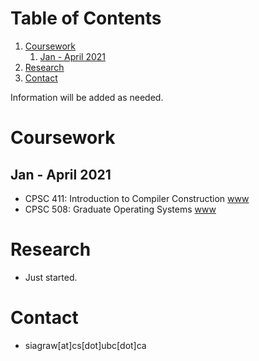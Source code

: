 
# Table of Contents

1.  [Coursework](#org538e7d9)
    1.  [Jan - April 2021](#org00f7940)
2.  [Research](#org6d28e7e)
3.  [Contact](#org2825255)

Information will be added as needed. 


<a id="org538e7d9"></a>

# Coursework


<a id="org00f7940"></a>

## Jan - April 2021

-   CPSC 411: Introduction to Compiler Construction [www](<https://www.students.cs.ubc.ca/~cs-411/2020w2/index.html>)
-   CPSC 508: Graduate Operating Systems [www](<https://www.seltzer.com/margo/teaching/CS508.21/index.html>)


<a id="org6d28e7e"></a>

# Research

-   Just started. 


<a id="org2825255"></a>

# Contact

-   siagraw[at]cs[dot]ubc[dot]ca
